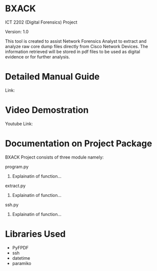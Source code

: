 # BXACK
ICT 2202 (Digital Forensics) Project 

Version: 1.0

This tool is created to assist Network Forensics Analyst to extract and analyze raw core dump files directly from Cisco Network Devices. The information retrieved will be stored in pdf files to be used as digital evidence or for further analysis.


# Detailed Manual Guide
Link: 


# Video Demostration
Youtube Link:


# Documentation on Project Package 
BXACK Project consists of three module namely:

program.py
1. Explainatin of function...

extract.py
1. Explainatin of function...

ssh.py
1. Explainatin of function...

# Libraries Used
* PyFPDF
* ssh
* datetime
* paramiko




